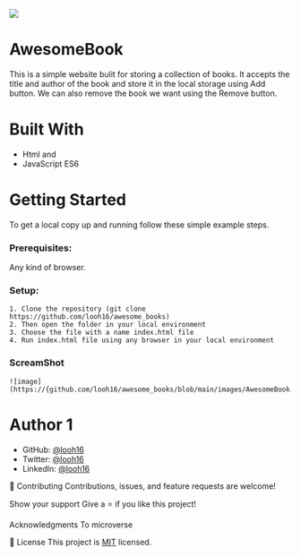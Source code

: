 ![](https://img.shields.io/badge/Microverse-blueviolet)

# AwesomeBook
 This is a simple website bulit for storing a collection of books.
 It accepts the title and author of the book and store it in the local storage using Add button.
 We can also remove the book we want using the Remove button.

# Built With
   - Html and
   - JavaScript ES6

# Getting Started
To get a local copy up and running follow these simple example steps.

### Prerequisites: 
Any kind of browser. 

### Setup:
    1. Clone the repository (git clone https://github.com/looh16/awesome_books)
    2. Then open the folder in your local environment 
    3. Choose the file with a name index.html file
    4. Run index.html file using any browser in your local environment
    
### ScreamShot
    ![image](https://{github.com/looh16/awesome_books/blob/main/images/AwesomeBook.png})

# Author 1
   - GitHub: [@looh16](https://github.com/looh16/Hello-Microverse)
   - Twitter: [@looh16](https://twitter.com/custodiolanga1)
   - LinkedIn: [@looh16](https://www.linkedin.com/in/custodio-serafim-2a318a23a) 

🤝 Contributing
Contributions, issues, and feature requests are welcome!

Show your support
Give a ⭐️ if you like this project!

Acknowledgments
To microverse

📝 License
This project is [MIT](https://github.com/microverseinc/readme-template/blob/master/MIT.md) licensed.
